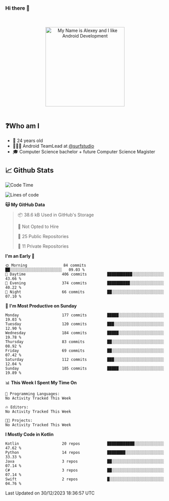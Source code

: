 ### Hi there 👋

<!-- [![Alex's GitHub stats](https://github-readme-stats.vercel.app/api?username=blessedbyjobs)](https://github.com/anuraghazra/github-readme-stats) -->

<!--
**blessedbyjobs/blessedbyjobs** is a ✨ _special_ ✨ repository because its `README.md` (this file) appears on your GitHub profile.


Here are some ideas to get you started:

- 🔭 I’m currently working on ...
- 🌱 I’m currently learning ...
- 👯 I’m looking to collaborate on ...
- 🤔 I’m looking for help with ...
- 💬 Ask me about ...
- 📫 How to reach me: ...
- 😄 Pronouns: ...
- ⚡ Fun fact: ...
-->

<div align="center">
  <br />
  <br />
  <img height="250" alt="My Name is Alexey and I like Android Development" src="images/maxwell_cat.gif" />
  <br />
  <br />

</div>

## ❓Who am I

- 🤵 24 years old
- 👨🏼‍💻 Android TeamLead at [@surfstudio](https://github.com/surfstudio)
- 🎓 Computer Science bachelor + future Computer Science Magister

## 📈 Github Stats

<!--START_SECTION:waka-->
![Code Time](http://img.shields.io/badge/Code%20Time-0%20secs-blue)

![Lines of code](https://img.shields.io/badge/From%20Hello%20World%20I%27ve%20Written-342.4%20thousand%20lines%20of%20code-blue)

**🐱 My GitHub Data** 

> 📦 38.6 kB Used in GitHub's Storage 
 > 
> 🚫 Not Opted to Hire
 > 
> 📜 25 Public Repositories 
 > 
> 🔑 11 Private Repositories 
 > 
**I'm an Early 🐤** 

```text
🌞 Morning                84 commits          ██░░░░░░░░░░░░░░░░░░░░░░░   09.03 % 
🌆 Daytime                406 commits         ███████████░░░░░░░░░░░░░░   43.66 % 
🌃 Evening                374 commits         ██████████░░░░░░░░░░░░░░░   40.22 % 
🌙 Night                  66 commits          ██░░░░░░░░░░░░░░░░░░░░░░░   07.10 % 
```
📅 **I'm Most Productive on Sunday** 

```text
Monday                   177 commits         █████░░░░░░░░░░░░░░░░░░░░   19.03 % 
Tuesday                  120 commits         ███░░░░░░░░░░░░░░░░░░░░░░   12.90 % 
Wednesday                184 commits         █████░░░░░░░░░░░░░░░░░░░░   19.78 % 
Thursday                 83 commits          ██░░░░░░░░░░░░░░░░░░░░░░░   08.92 % 
Friday                   69 commits          ██░░░░░░░░░░░░░░░░░░░░░░░   07.42 % 
Saturday                 112 commits         ███░░░░░░░░░░░░░░░░░░░░░░   12.04 % 
Sunday                   185 commits         █████░░░░░░░░░░░░░░░░░░░░   19.89 % 
```


📊 **This Week I Spent My Time On** 

```text
💬 Programming Languages: 
No Activity Tracked This Week

🔥 Editors: 
No Activity Tracked This Week

🐱‍💻 Projects: 
No Activity Tracked This Week
```

**I Mostly Code in Kotlin** 

```text
Kotlin                   20 repos            ████████████░░░░░░░░░░░░░   47.62 % 
Python                   14 repos            ████████░░░░░░░░░░░░░░░░░   33.33 % 
Java                     3 repos             ██░░░░░░░░░░░░░░░░░░░░░░░   07.14 % 
C#                       3 repos             ██░░░░░░░░░░░░░░░░░░░░░░░   07.14 % 
Swift                    2 repos             █░░░░░░░░░░░░░░░░░░░░░░░░   04.76 % 
```




 Last Updated on 30/12/2023 18:36:57 UTC
<!--END_SECTION:waka-->
